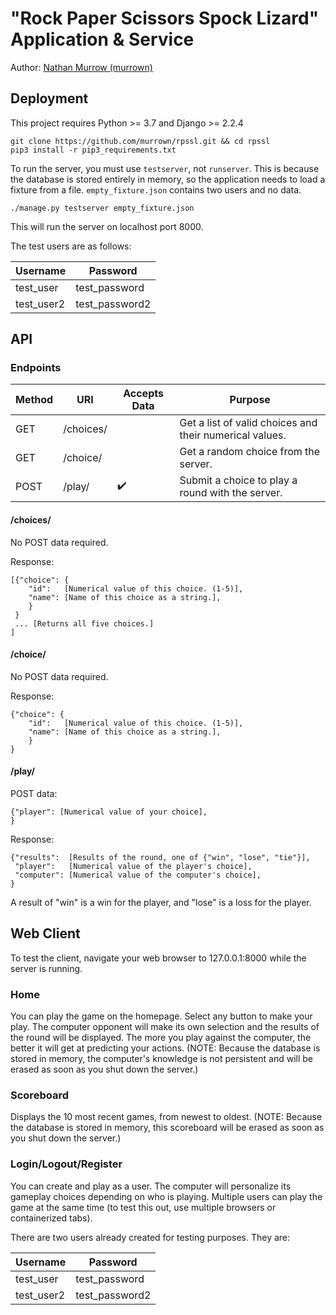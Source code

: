 # "Rock Paper Scissors Spock Lizard" Application & Service
Author: [Nathan Murrow (murrown)](https://www.linkedin.com/in/nathan-murrow)

## Deployment
This project requires Python >= 3.7 and Django >= 2.2.4
```
git clone https://github.com/murrown/rpssl.git && cd rpssl
pip3 install -r pip3_requirements.txt
```
To run the server, you must use `testserver`, not `runserver`. This is because the database is stored entirely in memory, so the application needs to load a fixture from a file. `empty_fixture.json` contains two users and no data.
```
./manage.py testserver empty_fixture.json
```
This will run the server on localhost port 8000.

The test users are as follows:

Username | Password 
-------- | --------
test_user | test_password
test_user2 | test_password2

## API
### Endpoints
Method | URI | Accepts Data | Purpose
------ | --- | ------------ | -------
GET | /choices/ | | Get a list of valid choices and their numerical values.
GET | /choice/ | | Get a random choice from the server.
POST | /play/ | :heavy_check_mark: | Submit a choice to play a round with the server.

#### /choices/
No POST data required.

Response:
```
[{"choice": {
    "id":   [Numerical value of this choice. (1-5)],
    "name": [Name of this choice as a string.],
    }
 }
 ... [Returns all five choices.]
]
```
#### /choice/
No POST data required.

Response:
```
{"choice": {
    "id":   [Numerical value of this choice. (1-5)],
    "name": [Name of this choice as a string.],
    }
}
```
#### /play/
POST data:
```
{"player": [Numerical value of your choice],
}
```

Response:
``` 
{"results":  [Results of the round, one of {"win", "lose", "tie"}],
 "player":   [Numerical value of the player's choice],
 "computer": [Numerical value of the computer's choice],
}
```

A result of "win" is a win for the player, and "lose" is a loss for the player.

## Web Client
To test the client, navigate your web browser to 127.0.0.1:8000 while the server is running.

### Home
You can play the game on the homepage. Select any button to make your play. The computer opponent will make its own selection and the results of the round will be displayed. The more you play against the computer, the better it will get at predicting your actions. (NOTE: Because the database is stored in memory, the computer's knowledge is not persistent and will be erased as soon as you shut down the server.)

### Scoreboard
Displays the 10 most recent games, from newest to oldest. (NOTE: Because the database is stored in memory, this scoreboard will be erased as soon as you shut down the server.)

### Login/Logout/Register
You can create and play as a user. The computer will personalize its gameplay choices depending on who is playing. Multiple users can play the game at the same time (to test this out, use multiple browsers or containerized tabs).

There are two users already created for testing purposes. They are:

Username | Password 
-------- | --------
test_user | test_password
test_user2 | test_password2

